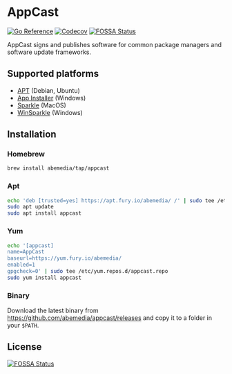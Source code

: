 # AppCast

[![Go Reference](https://pkg.go.dev/badge/github.com/abemedia/appcast.svg)](https://pkg.go.dev/github.com/abemedia/appcast)
[![Codecov](https://codecov.io/gh/abemedia/appcast/branch/master/graph/badge.svg)](https://codecov.io/gh/abemedia/appcast)
[![FOSSA Status](https://app.fossa.com/api/projects/git%2Bgithub.com%2Fabemedia%2Fappcast.svg?type=shield)](https://app.fossa.com/projects/git%2Bgithub.com%2Fabemedia%2Fappcast?ref=badge_shield)

AppCast signs and publishes software for common package managers and software update frameworks.

## Supported platforms

- [APT](<https://en.wikipedia.org/wiki/APT_(software)>) (Debian, Ubuntu)
- [App Installer](https://en.wikipedia.org/wiki/App_Installer) (Windows)
- [Sparkle](https://sparkle-project.org/) (MacOS)
- [WinSparkle](https://winsparkle.org/) (Windows)

## Installation

### Homebrew

```sh
brew install abemedia/tap/appcast
```

### Apt

```sh
echo 'deb [trusted=yes] https://apt.fury.io/abemedia/ /' | sudo tee /etc/apt/sources.list.d/appcast.list
sudo apt update
sudo apt install appcast
```

### Yum

```sh
echo '[appcast]
name=AppCast
baseurl=https://yum.fury.io/abemedia/
enabled=1
gpgcheck=0' | sudo tee /etc/yum.repos.d/appcast.repo
sudo yum install appcast
```

### Binary

Download the latest binary from <https://github.com/abemedia/appcast/releases> and copy it to a folder in your `$PATH`.


## License
[![FOSSA Status](https://app.fossa.com/api/projects/git%2Bgithub.com%2Fabemedia%2Fappcast.svg?type=large)](https://app.fossa.com/projects/git%2Bgithub.com%2Fabemedia%2Fappcast?ref=badge_large)